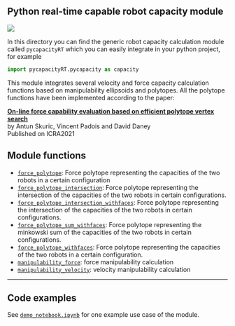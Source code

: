 
## Python real-time capable robot capacity module

![](https://gitlab.inria.fr/askuric/polytope_vertex_search/-/raw/master/images/rviz_screenshot_2020.png)

In this directory you can find the generic robot capacity calculation module called `pycapacityRT` which you can easily integrate in your python project, for example
```python
import pycapacityRT.pycapacity as capacity
```

This module integrates several velocity and force capacity calculation functions based on manipulability ellipsoids and polytopes. All the polytope functions have been implemented according to the paper:

[**On-line force capability evaluation based on efficient polytope vertex search**](https://arxiv.org/abs/2011.05226)<br> 
by Antun Skuric, Vincent Padois and David Daney<br> Published on ICRA2021

## Module functions
- [`force_polytope`](./docs/pycapacity.md#function-force_polytope): Force polytope representing the capacities of the two robots in a certain configuration
- [`force_polytope_intersection`](./docs/pycapacity.md#function-force_polytope_intersection): Force polytope representing the intersection of the capacities of the two robots in certain configurations.
- [`force_polytope_intersection_withfaces`](./docs/pycapacity.md#function-force_polytope_intersection_withfaces): Force polytope representing the intersection of the capacities of the two robots in certain configurations.
- [`force_polytope_sum_withfaces`](./docs/pycapacity.md#function-force_polytope_sum_withfaces): Force polytope representing the minkowski sum of the capacities of the two robots in certain configurations.
- [`force_polytope_withfaces`](./docs/pycapacity.md#function-force_polytope_withfaces): Force polytope representing the capacities of the two robots in a certain configuration.
- [`manipulability_force`](./docs/pycapacity.md#function-manipulability_force): force manipulability calculation
- [`manipulability_velocity`](./docs/pycapacity.md#function-manipulability_velocity): velocity manipulability calculation
---

## Code examples
See [`demo_notebook.ipynb`](./demo_notebook.ipynb) for one example use case of the module.

